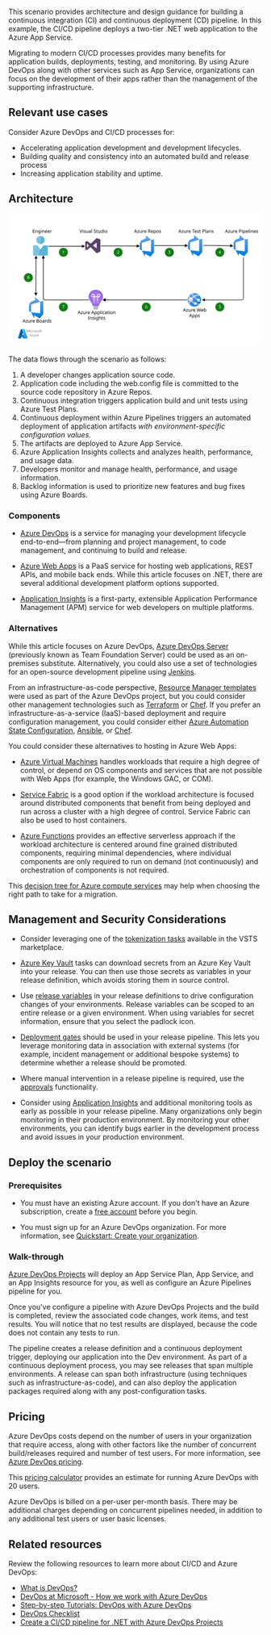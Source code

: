 


This scenario provides architecture and design guidance for building a continuous integration (CI) and continuous deployment (CD) pipeline. In this example, the CI/CD pipeline deploys a two-tier .NET web application to the Azure App Service.

Migrating to modern CI/CD processes provides many benefits for application builds, deployments, testing, and monitoring. By using Azure DevOps along with other services such as App Service, organizations can focus on the development of their apps rather than the management of the supporting infrastructure.

## Relevant use cases

Consider Azure DevOps and CI/CD processes for:

- Accelerating application development and development lifecycles.
- Building quality and consistency into an automated build and release process
- Increasing application stability and uptime.

## Architecture

![Architecture diagram of the Azure components involved in a DevOps scenario using Azure DevOps and Azure App Service][architecture]

The data flows through the scenario as follows:

1. A developer changes application source code.
2. Application code including the web.config file is committed to the source code repository in Azure Repos.
3. Continuous integration triggers application build and unit tests using Azure Test Plans.
4. Continuous deployment within Azure Pipelines triggers an automated deployment of application artifacts *with environment-specific configuration values*.
5. The artifacts are deployed to Azure App Service.
6. Azure Application Insights collects and analyzes health, performance, and usage data.
7. Developers monitor and manage health, performance, and usage information.
8. Backlog information is used to prioritize new features and bug fixes using Azure Boards.

### Components

- [Azure DevOps][vsts] is a service for managing your development lifecycle end-to-end&mdash;from planning and project management, to code management, and continuing to build and release.

- [Azure Web Apps][web-apps] is a PaaS service for hosting web applications, REST APIs, and mobile back ends. While this article focuses on .NET, there are several additional development platform options supported.

- [Application Insights][application-insights] is a first-party, extensible Application Performance Management (APM) service for web developers on multiple platforms.

### Alternatives

While this article focuses on Azure DevOps, [Azure DevOps Server][azure-devops-server] (previously known as Team Foundation Server) could be used as an on-premises substitute. Alternatively, you could also use a set of technologies for an open-source development pipeline using [Jenkins][jenkins-on-azure].

From an infrastructure-as-code perspective, [Resource Manager templates][arm-templates] were used as part of the Azure DevOps project, but you could consider other management technologies such as [Terraform][terraform] or [Chef][chef]. If you prefer an infrastructure-as-a-service (IaaS)-based deployment and require configuration management, you could consider either [Azure Automation State Configuration][desired-state-configuration], [Ansible][ansible], or [Chef][chef].

You could consider these alternatives to hosting in Azure Web Apps:

- [Azure Virtual Machines][compare-vm-hosting] handles workloads that require a high degree of control, or depend on OS components and services that are not possible with Web Apps (for example, the Windows GAC, or COM).

- [Service Fabric][service-fabric] is a good option if the workload architecture is focused around distributed components that benefit from being deployed and run across a cluster with a high degree of control. Service Fabric can also be used to host containers.

- [Azure Functions][azure-functions] provides an effective serverless approach if the workload architecture is centered around fine grained distributed components, requiring minimal dependencies, where individual components are only required to run on demand (not continuously) and orchestration of components is not required.

This [decision tree for Azure compute services](../../guide/technology-choices/compute-decision-tree.yml) may help when choosing the right path to take for a migration.

## Management and Security Considerations

- Consider leveraging one of the [tokenization tasks][vsts-tokenization] available in the VSTS marketplace.

- [Azure Key Vault][download-keyvault-secrets] tasks can download secrets from an Azure Key Vault into your release. You can then use those secrets as variables in your release definition, which avoids storing them in source control.

- Use [release variables][vsts-release-variables] in your release definitions to drive configuration changes of your environments. Release variables can be scoped to an entire release or a given environment. When using variables for secret information, ensure that you select the padlock icon.

- [Deployment gates][vsts-deployment-gates] should be used in your release pipeline. This lets you leverage monitoring data in association with external systems (for example, incident management or additional bespoke systems) to determine whether a release should be promoted.

- Where manual intervention in a release pipeline is required, use the [approvals][vsts-approvals] functionality.

- Consider using [Application Insights][application-insights] and additional monitoring tools as early as possible in your release pipeline. Many organizations only begin monitoring in their production environment. By monitoring your other environments, you can identify bugs earlier in the development process and avoid issues in your production environment.

## Deploy the scenario

### Prerequisites

- You must have an existing Azure account. If you don't have an Azure subscription, create a [free account](https://azure.microsoft.com/free/?WT.mc_id=A261C142F) before you begin.

- You must sign up for an Azure DevOps organization. For more information, see [Quickstart: Create your organization][vsts-account-create].

### Walk-through

[Azure DevOps Projects](/azure/devops-project/azure-devops-project-github) will deploy an App Service Plan, App Service, and an App Insights resource for you, as well as configure an Azure Pipelines pipeline for you.

Once you've configure a pipeline with Azure DevOps Projects and the build is completed, review the associated code changes, work items, and test results. You will notice that no test results are displayed, because the code does not contain any tests to run.

The pipeline creates a release definition and a continuous deployment trigger, deploying our application into the Dev environment. As part of a continuous deployment process, you may see releases that span multiple environments. A release can span both infrastructure (using techniques such as infrastructure-as-code), and can also deploy the application packages required along with any post-configuration tasks.

## Pricing

Azure DevOps costs depend on the number of users in your organization that require access, along with other factors like the number of concurrent build/releases required and number of test users. For more information, see [Azure DevOps pricing][vsts-pricing-page].

This [pricing calculator][vsts-pricing-calculator] provides an estimate for running Azure DevOps with 20 users.

Azure DevOps is billed on a per-user per-month basis. There may be additional charges depending on concurrent pipelines needed, in addition to any additional test users or user basic licenses.

## Related resources

Review the following resources to learn more about CI/CD and Azure DevOps:

- [What is DevOps?][devops-whatis]
- [DevOps at Microsoft - How we work with Azure DevOps][devops-microsoft]
- [Step-by-step Tutorials: DevOps with Azure DevOps][devops-with-vsts]
- [DevOps Checklist][devops-checklist]
- [Create a CI/CD pipeline for .NET with Azure DevOps Projects][devops-project-create]

<!-- links -->

[ansible]: /azure/developer/ansible/
[application-insights]: /azure/application-insights/app-insights-overview
[arm-templates]: /azure/azure-resource-manager/template-deployment-overview
[architecture]: ./media/architecture-devops-dotnet-webapp.svg
[chef]: /azure/chef
[desired-state-configuration]: /azure/automation/automation-dsc-overview
[devops-microsoft]: /azure/devops/devops-at-microsoft
[devops-with-vsts]: https://www.azuredevopslabs.com/labs/vstsextend/azuredevopsprojectdotnet
[devops-checklist]: ../../checklist/dev-ops.yml
[application-insights]: https://azure.microsoft.com/services/application-insights
[jenkins-on-azure]: /azure/jenkins
[devops-whatis]: /azure/devops/what-is-devops
[download-keyvault-secrets]: /vsts/pipelines/tasks/deploy/azure-key-vault?view=vsts
[vsts]: /azure/devops
[web-apps]: /azure/app-service/app-service-web-overview
[vsts-account-create]: /azure/devops/organizations/accounts/create-organization-msa-or-work-student?view=vsts
[vsts-approvals]: /vsts/pipelines/release/approvals/approvals?view=vsts
[vsts-deployment-gates]: /vsts/pipelines/release/approvals/gates?view=vsts
[vsts-pricing-calculator]: https://azure.com/e/498aa024454445a8a352e75724f900b1
[vsts-pricing-page]: https://azure.microsoft.com/pricing/details/visual-studio-team-services
[vsts-release-variables]: /vsts/pipelines/release/variables?tabs=batch&view=vsts
[vsts-tokenization]: https://marketplace.visualstudio.com/search?term=token&target=VSTS&category=All%20categories&sortBy=Relevance
[infra-as-code]: /archive/blogs/mvpawardprogram/infrastructure-as-code
[azure-devops-server]: https://visualstudio.microsoft.com/tfs
[infra-as-code]: /archive/blogs/mvpawardprogram/infrastructure-as-code
[service-fabric]: /azure/service-fabric
[azure-functions]: /azure/azure-functions
[compare-vm-hosting]: /azure/app-service/choose-web-site-cloud-service-vm
[devops-project-create]: /azure/devops-project/azure-devops-project-aspnet-core
[terraform]: /azure/terraform